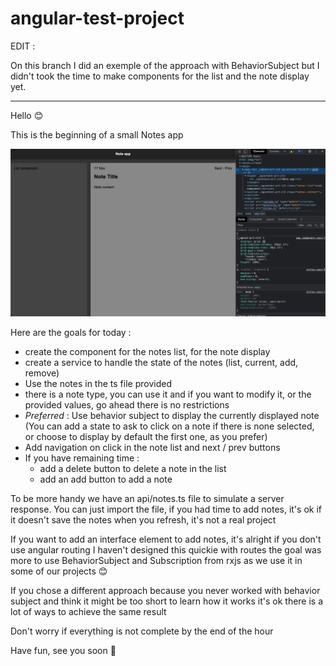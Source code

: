 # angular-test-project


EDIT : 

On this branch I did an exemple of the approach with BehaviorSubject but I didn't took the time to make components for the list and the note display yet.

---

Hello 😊

This is the beginning of a small Notes app

![Note app screenshot](https://github.com/Yexan/angular-test-project/blob/main/notes.png)

Here are the goals for today :
+ create the component for the notes list, for the note display
+ create a service to handle the state of the notes (list, current, add, remove)
+ Use the notes in the ts file provided
+ there is a note type, you can use it and if you want to modify it, or the provided values, go ahead there is no restrictions
+ *Preferred* : Use behavior subject to display the currently displayed note (You can add a state to ask to click on a note if there is none selected, or choose to display by default the first one, as you prefer)
+ Add navigation on click in the note list and next / prev buttons
+ If you have remaining time :
  - add a delete button to delete a note in the list
  - add an add button to add a note

To be more handy we have an api/notes.ts file to simulate a server response. You can just import the file, if you had time to add notes, it's ok if it doesn't save the notes when you refresh, it's not a real project

If you want to add an interface element to add notes, it's alright if you don't use angular routing I haven't designed this quickie with routes the goal was more to use BehaviorSubject and Subscription from rxjs as we use it in some of our projects 😊

If you chose a different approach because you never worked with behavior subject and think it might be too short to learn how it works it's ok there is a lot of ways to achieve the same result


Don't worry if everything is not complete by the end of the hour

Have fun, see you soon 🎉
